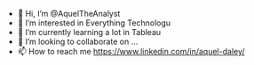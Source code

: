 - 👋 Hi, I’m @AquelTheAnalyst
- 👀 I’m interested in Everything Technologu
- 🌱 I’m currently learning a lot in Tableau
- 💞️ I’m looking to collaborate on ...
- 📫 How to reach me https://www.linkedin.com/in/aquel-daley/

<!---
AquelTheAnalyst/AquelTheAnalyst is a ✨ special ✨ repository because its `README.md` (this file) appears on your GitHub profile.
You can click the Preview link to take a look at your changes.
--->
